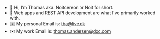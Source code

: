 - 👋 Hi, I’m Thomas aka. Noitcereon or Noit for short.
- 👀 Web apps and REST API development are what I've primarily worked with.
- ✉️ My personal Email is: tba@live.dk
- ✉️ My work Email is: thomas.andersen@dxc.com


<!---
Noitcereon/Noitcereon is a ✨ special ✨ repository because its `README.md` (this file) appears on your GitHub profile.
You can click the Preview link to take a look at your changes.
--->
